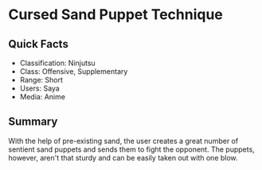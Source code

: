 # Cursed Sand Puppet Technique

## Quick Facts
- Classification: Ninjutsu
- Class: Offensive, Supplementary
- Range: Short
- Users: Saya
- Media: Anime

## Summary
With the help of pre-existing sand, the user creates a great number of sentient sand puppets and sends them to fight the opponent. The puppets, however, aren't that sturdy and can be easily taken out with one blow.
